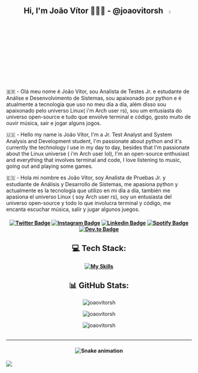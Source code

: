 
<h2 align="center">Hi, I'm João Vítor 👨🏻‍💻 - @joaovitorsh <a href="https://www.gautamkrishnar.com/"><img src="https://media.giphy.com/media/hvRJCLFzcasrR4ia7z/giphy.gif" width="5%"></a> </h2>

🇧🇷 - Olá meu nome é João Vítor, sou Analista de Testes Jr. e estudante de Análise e Desenvolvimento de Sistemas, sou apaixonado por python e é atualmente a tecnologia que uso no meu dia a dia, além disso sou apaixonado pelo universo Linux( i'm Arch user rs), sou um entusiasta do universo open-source e tudo que envolve terminal e código, gosto muito de ouvir música, sair e jogar alguns jogos. <br>

🇺🇸 - Hello my name is João Vítor, I'm a Jr. Test Analyst and System Analysis and Development student, I'm passionate about python and it's currently the technology I use in my day to day, besides that I'm passionate about the Linux universe ( i'm Arch user lol), I'm an open-source enthusiast and everything that involves terminal and code, I love listening to music, going out and playing some games. <br>

🇪🇸 - Hola mi nombre es João Vítor, soy Analista de Pruebas Jr. y estudiante de Análisis y Desarrollo de Sistemas, me apasiona python y actualmente es la tecnología que utilizo en mi día a día, también me apasiona el universo Linux ( soy Arch user rs), soy un entusiasta del universo open-source y todo lo que involucra terminal y código, me encanta escuchar música, salir y jugar algunos juegos. <br>

<h4 align="center">
  
[![Twitter Badge](https://img.shields.io/badge/-Twitter-blue?style=for-the-badge&logo=Twitter&logoColor=white&link=https://github.com/joaovitorsh)](https://twitter.com/joaovitorsh_)
[![Instagram Badge](https://img.shields.io/badge/Instagram-%23E4405F.svg?style=for-the-badge&logo=Instagram&logoColor=white&link=https://github.com/joaovitorsh)](https://www.instagram.com/joaovitor.sh/)
[![Linkedin Badge](https://img.shields.io/badge/-Linkedin-blue?style=for-the-badge&logo=Linkedin&logoColor=white&link=https://github.com/joaovitorsh)](https://www.linkedin.com/in/joaovitorsh/)
[![Spotify Badge](https://img.shields.io/badge/-Spotify-3bb34b?style=for-the-badge&logo=Spotify&logoColor=161f16&link=https://github.com/joaovitorsh)](https://open.spotify.com/user/joão;goxt)
[![Dev.to Badge](https://img.shields.io/badge/dev.to-0A0A0A?style=for-the-badge&logo=dev.to&logoColor=white&link=https://github.com/joaovitorsh)](https://dev.to/joaovitorsh)
</h4>

<h2 align="center">💻 Tech Stack:</h2>

<h4 align="center">

[![My Skills](https://skillicons.dev/icons?i=django,docker,azure,git,html,css,linux,mysql,postgres,py,sqlite,selenium&perline=6)](https://skillicons.dev)
</h4>

<h2 align="center">📊 GitHub Stats:</h2>

<p align="center"> <img src="https://github-readme-stats.vercel.app/api/top-langs/?username=joaovitorsh&theme=dark&hide_border=false&include_all_commits=true&count_private=true&layout=compact" alt="joaovitorsh" />

<p align="center"> <img src="https://github-readme-stats.vercel.app/api?username=joaovitorsh&theme=dark&hide_border=false&include_all_commits=true&count_private=true" alt="joaovitorsh" />
<p align="center"> <img src="https://github-readme-streak-stats.herokuapp.com/?user=joaovitorsh&theme=dark&hide_border=false" alt="joaovitorsh" /> <br><br>

---
<h4 align="center">
  
![Snake animation](https://github.com/joaovitorsh/joaovitorsh/blob/output/github-contribution-grid-snake.svg)
</h4>

[![](https://visitcount.itsvg.in/api?id=joaovitor.sh&icon=9&color=12)](https://visitcount.itsvg.in)
